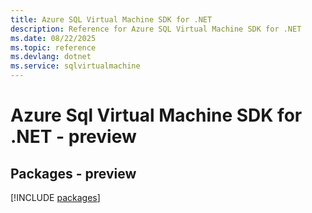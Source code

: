 ```yaml
---
title: Azure SQL Virtual Machine SDK for .NET
description: Reference for Azure SQL Virtual Machine SDK for .NET
ms.date: 08/22/2025
ms.topic: reference
ms.devlang: dotnet
ms.service: sqlvirtualmachine
---
```

# Azure Sql Virtual Machine SDK for .NET - preview
## Packages - preview
[!INCLUDE [packages](sql-virtual-machine-index.md)]
